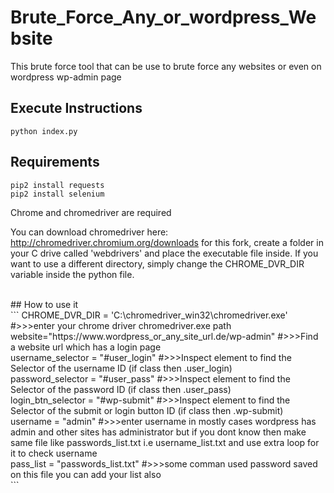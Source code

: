 # Brute_Force_Any_or_wordpress_Website
This brute force tool that can be use to brute force any websites or even on wordpress wp-admin page

## Execute Instructions
```
python index.py
```

## Requirements
```
pip2 install requests
pip2 install selenium
```

Chrome and chromedriver are required

You can download chromedriver here: http://chromedriver.chromium.org/downloads
for this fork, create a folder in your C drive called 'webdrivers' and place the executable file inside. If you want to use a different directory, simply change the CHROME_DVR_DIR variable inside the python file.

<br>
## How to use it <br>
```
CHROME_DVR_DIR = 'C:\chromedriver_win32\chromedriver.exe'      #>>>enter your chrome driver chromedriver.exe path<br>
website="https://www.wordpress_or_any_site_url.de/wp-admin"    #>>>Find a website url which has a login page <br>
username_selector = "#user_login"       #>>>Inspect element to find the Selector of the username ID (if class then .user_login)<br>
password_selector = "#user_pass"       #>>>Inspect element to find the Selector of the password ID (if class then .user_pass)<br>
login_btn_selector = "#wp-submit"     #>>>Inspect element to find the Selector of the submit or login button ID (if class then .wp-submit)<br>
username = "admin"    #>>>enter username in mostly cases wordpress has admin and other sites has administrator but if you dont know then make same file like passwords_list.txt i.e username_list.txt and use extra loop for it to check username<br>
pass_list = "passwords_list.txt"    #>>>some comman used password saved on this file you can add your list also <br>
```
